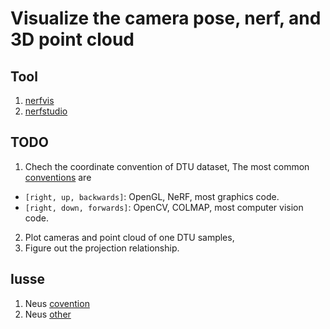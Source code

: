 # Visualize the camera pose, nerf, and 3D point cloud

## Tool
1. [nerfvis](https://github.com/sxyu/nerfvis)
2. [nerfstudio](https://github.com/nerfstudio-project/nerfstudio)

## TODO
1. Chech the coordinate convention of DTU dataset,
    The most common [conventions](https://github.com/google-research/multinerf) are
-   `[right, up, backwards]`: OpenGL, NeRF, most graphics code.
-   `[right, down, forwards]`: OpenCV, COLMAP, most computer vision code.
2. Plot cameras and point cloud of one DTU samples,
3. Figure out the projection relationship.


## Iusse
1. Neus [covention](https://github.com/Totoro97/NeuS/issues/19)
2. Neus [other](https://github.com/Totoro97/NeuS/issues/8)
